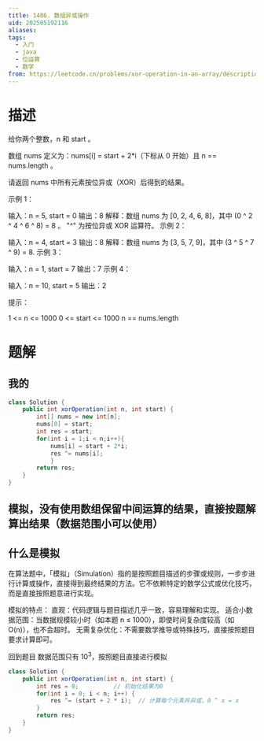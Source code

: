 ```yaml
---
title: 1486. 数组异或操作
uid: 202505192116
aliases: 
tags:
  - 入门
  - java
  - 位运算
  - 数学
from: https://leetcode.cn/problems/xor-operation-in-an-array/description/?envType=study-plan-v2&envId=primers-list
---
```

# 描述
给你两个整数，n 和 start 。

数组 nums 定义为：nums[i] = start + 2*i（下标从 0 开始）且 n == nums.length 。

请返回 nums 中所有元素按位异或（XOR）后得到的结果。


示例 1：

输入：n = 5, start = 0
输出：8
解释：数组 nums 为 [0, 2, 4, 6, 8]，其中 (0 ^ 2 ^ 4 ^ 6 ^ 8) = 8 。
     "^" 为按位异或 XOR 运算符。
示例 2：

输入：n = 4, start = 3
输出：8
解释：数组 nums 为 [3, 5, 7, 9]，其中 (3 ^ 5 ^ 7 ^ 9) = 8.
示例 3：

输入：n = 1, start = 7
输出：7
示例 4：

输入：n = 10, start = 5
输出：2
 
提示：

1 <= n <= 1000
0 <= start <= 1000
n == nums.length

# 题解
## 我的

``` java
class Solution {
    public int xorOperation(int n, int start) {
        int[] nums = new int[n];
        nums[0] = start;
        int res = start;
        for(int i = 1;i < n;i++){
            nums[i] = start + 2*i;
            res ^= nums[i];
            }
        return res;
    }
}
```

## 模拟，没有使用数组保留中间运算的结果，直接按题解算出结果（数据范围小可以使用）
## 什么是模拟
在算法题中，「模拟」（Simulation）指的是按照题目描述的步骤或规则，一步步进行计算或操作，直接得到最终结果的方法。它不依赖特定的数学公式或优化技巧，而是直接按照题意进行实现。

模拟的特点：
直观：代码逻辑与题目描述几乎一致，容易理解和实现。
适合小数据范围：当数据规模较小时（如本题 n ≤ 1000），即使时间复杂度较高（如 O(n)），也不会超时。
无需复杂优化：不需要数学推导或特殊技巧，直接按照题目要求计算即可。

回到题目
数据范围只有 $10^3$，按照题目直接进行模拟

```java
class Solution {
    public int xorOperation(int n, int start) {
        int res = 0;          // 初始化结果为0
        for(int i = 0; i < n; i++) {
            res ^= (start + 2 * i);  // 计算每个元素并异或，0 ^ x = x
        }
        return res;
    }
}
```


